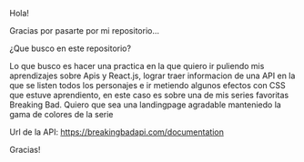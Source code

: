 Hola!

Gracias por pasarte por mi repositorio...

¿Que busco en este repositorio?

Lo que busco es hacer una practica en la que quiero ir puliendo mis aprendizajes sobre Apis y React.js, lograr traer informacion de una API en la que se listen todos los personajes e ir metiendo algunos efectos con CSS que estuve aprendiento, en este caso es sobre una de mis series favoritas Breaking Bad.
Quiero que sea una landingpage agradable manteniedo la gama de colores de la serie

Url de la API: https://breakingbadapi.com/documentation

Gracias!